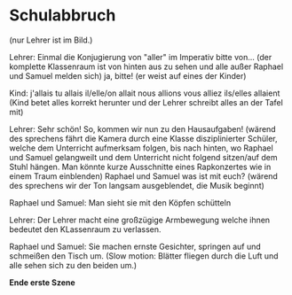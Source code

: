 # Schulabbruch

(nur Lehrer ist im Bild.)

Lehrer: Einmal die Konjugierung von "aller" im Imperativ bitte von... (der komplette Klassenraum ist von hinten aus zu sehen und alle
außer Raphael und Samuel melden sich) ja, bitte! (er weist auf eines der Kinder)

Kind: j'allais
      tu allais
      il/elle/on allait
      nous allions
      vous alliez
      ils/elles allaient (Kind betet alles korrekt herunter und der Lehrer schreibt alles an der Tafel mit)

Lehrer: Sehr schön! So, kommen wir nun zu den Hausaufgaben! (wärend des sprechens fährt die Kamera durch eine Klasse disziplinierter Schüler,
welche dem Unterricht aufmerksam folgen, bis nach hinten, wo Raphael und Samuel gelangweilt und dem Unterricht nicht folgend
sitzen/auf dem Stuhl hängen. Man könnte kurze Ausschnitte eines Rapkonzertes wie in einem Traum einblenden) Raphael und Samuel
was ist mit euch? (wärend des sprechens wir der Ton langsam ausgeblendet, die Musik beginnt)

Raphael und Samuel: Man sieht sie mit den Köpfen schütteln

Lehrer: Der Lehrer macht eine großzügige Armbewegung welche ihnen bedeutet den KLassenraum zu verlassen.

Raphael und Samuel: Sie machen ernste Gesichter, springen auf und schmeißen den Tisch um. (Slow motion: Blätter fliegen durch die Luft
und alle sehen sich zu den beiden um.)

__Ende erste Szene__

